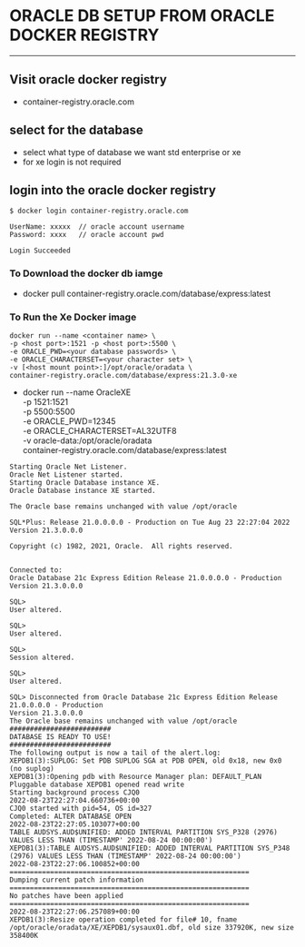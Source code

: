 # ORACLE DB SETUP FROM ORACLE DOCKER REGISTRY 

--- 

## Visit oracle docker registry 
* container-registry.oracle.com


## select for the database 
* select what type of database we want std enterprise or xe 
* for xe login is not required 


## login into the oracle docker registry 
```
$ docker login container-registry.oracle.com

UserName: xxxxx  // oracle account username 
Password: xxxx   // oracle account pwd  

Login Succeeded 

```

### To Download the docker db iamge 
* docker pull container-registry.oracle.com/database/express:latest


### To Run the Xe Docker image 

```
docker run --name <container name> \
-p <host port>:1521 -p <host port>:5500 \
-e ORACLE_PWD=<your database passwords> \
-e ORACLE_CHARACTERSET=<your character set> \
-v [<host mount point>:]/opt/oracle/oradata \
container-registry.oracle.com/database/express:21.3.0-xe
```

* docker run --name OracleXE \
-p 1521:1521 \
-p 5500:5500 \
-e ORACLE_PWD=12345 \
-e ORACLE_CHARACTERSET=AL32UTF8 \
-v oracle-data:/opt/oracle/oradata \
container-registry.oracle.com/database/express:latest

```
Starting Oracle Net Listener.
Oracle Net Listener started.
Starting Oracle Database instance XE.
Oracle Database instance XE started.

The Oracle base remains unchanged with value /opt/oracle

SQL*Plus: Release 21.0.0.0.0 - Production on Tue Aug 23 22:27:04 2022
Version 21.3.0.0.0

Copyright (c) 1982, 2021, Oracle.  All rights reserved.


Connected to:
Oracle Database 21c Express Edition Release 21.0.0.0.0 - Production
Version 21.3.0.0.0

SQL> 
User altered.

SQL> 
User altered.

SQL> 
Session altered.

SQL> 
User altered.

SQL> Disconnected from Oracle Database 21c Express Edition Release 21.0.0.0.0 - Production
Version 21.3.0.0.0
The Oracle base remains unchanged with value /opt/oracle
#########################
DATABASE IS READY TO USE!
#########################
The following output is now a tail of the alert.log:
XEPDB1(3):SUPLOG: Set PDB SUPLOG SGA at PDB OPEN, old 0x18, new 0x0 (no suplog)
XEPDB1(3):Opening pdb with Resource Manager plan: DEFAULT_PLAN
Pluggable database XEPDB1 opened read write
Starting background process CJQ0
2022-08-23T22:27:04.660736+00:00
CJQ0 started with pid=54, OS id=327 
Completed: ALTER DATABASE OPEN
2022-08-23T22:27:05.103077+00:00
TABLE AUDSYS.AUD$UNIFIED: ADDED INTERVAL PARTITION SYS_P328 (2976) VALUES LESS THAN (TIMESTAMP' 2022-08-24 00:00:00')
XEPDB1(3):TABLE AUDSYS.AUD$UNIFIED: ADDED INTERVAL PARTITION SYS_P348 (2976) VALUES LESS THAN (TIMESTAMP' 2022-08-24 00:00:00')
2022-08-23T22:27:06.100852+00:00
===========================================================
Dumping current patch information
===========================================================
No patches have been applied
===========================================================
2022-08-23T22:27:06.257089+00:00
XEPDB1(3):Resize operation completed for file# 10, fname /opt/oracle/oradata/XE/XEPDB1/sysaux01.dbf, old size 337920K, new size 358400K
```
